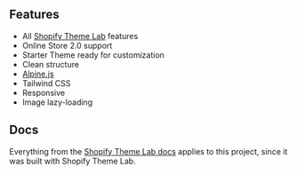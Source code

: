 ## Features

- All [Shopify Theme Lab](https://github.com/uicrooks/shopify-theme-lab#features) features
- Online Store 2.0 support
- Starter Theme ready for customization
- Clean structure
- [Alpine.js](https://alpinejs.dev/start-here)
- Tailwind CSS
- Responsive
- Image lazy-loading
<!-- features (end) -->

<!-- docs (start) -->
## Docs

Everything from the [Shopify Theme Lab docs](https://uicrooks.github.io/shopify-theme-lab-docs) applies to this project, since it was built with Shopify Theme Lab.
<!-- docs (end) -->